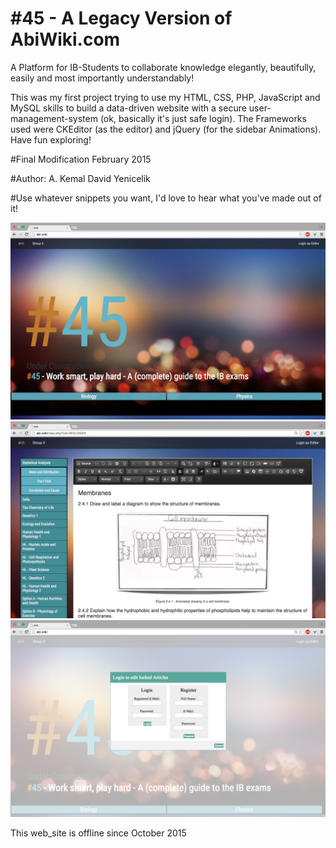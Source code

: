 # \#45 - A Legacy Version of AbiWiki.com
A Platform for IB-Students to collaborate knowledge elegantly, beautifully, easily and most importantly understandably!

This was my first project trying to use my HTML, CSS, PHP, JavaScript and MySQL skills to build a 
data-driven website with a secure user-management-system (ok, basically it's just safe login). The Frameworks used were CKEditor (as the editor) and jQuery (for the sidebar Animations).
Have fun exploring!

\#Final Modification February 2015

\#Author: A. Kemal David Yenicelik

\#Use whatever snippets you want, I'd love to hear what you've made out of it!


![Landing Page](https://github.com/DaveTheAl/abiwiki/blob/master/demopics/landing.png?raw=true)
![Editor Page](https://raw.githubusercontent.com/DaveTheAl/abiwiki/master/demopics/editor.png)
![Login Dialogue](https://github.com/DaveTheAl/abiwiki/blob/master/demopics/login.png?raw=true)

This web_site is offline since October 2015
